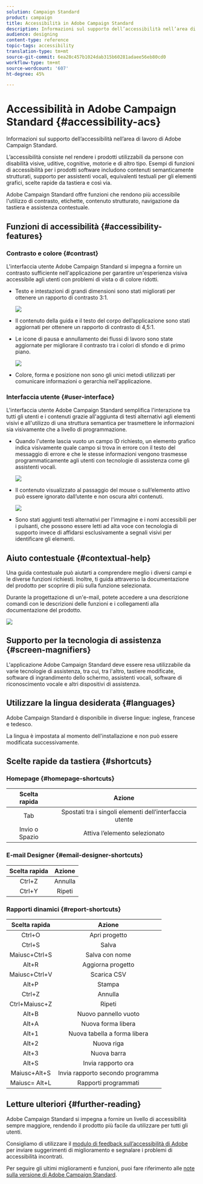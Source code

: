 ```yaml
---
solution: Campaign Standard
product: campaign
title: Accessibilità in Adobe Campaign Standard
description: Informazioni sul supporto dell’accessibilità nell’area di lavoro di Adobe Campaign Standard.
audience: designing
content-type: reference
topic-tags: accessibility
translation-type: tm+mt
source-git-commit: 6ea28c457b1024dab315b60281adaee56eb80cd0
workflow-type: tm+mt
source-wordcount: '607'
ht-degree: 45%

---
```



# Accessibilità in Adobe Campaign Standard {#accessibility-acs}

Informazioni sul supporto dell’accessibilità nell’area di lavoro di Adobe Campaign Standard.

L’accessibilità consiste nel rendere i prodotti utilizzabili da persone con disabilità visive, uditive, cognitive, motorie e di altro tipo. Esempi di funzioni di accessibilità per i prodotti software includono contenuti semanticamente strutturati, supporto per assistenti vocali, equivalenti testuali per gli elementi grafici, scelte rapide da tastiera e così via.

 Adobe Campaign Standard offre funzioni che rendono più accessibile l&#39;utilizzo di contrasto, etichette, contenuto strutturato, navigazione da tastiera e assistenza contestuale.

## Funzioni di accessibilità {#accessibility-features}

### Contrasto e colore {#contrast}

L&#39;interfaccia utente  Adobe Campaign Standard si impegna a fornire un contrasto sufficiente nell&#39;applicazione per garantire un&#39;esperienza visiva accessibile agli utenti con problemi di vista o di colore ridotti.

* Testo e intestazioni di grandi dimensioni sono stati migliorati per ottenere un rapporto di contrasto 3:1.

   ![](assets/accessibility_2.png)

* Il contenuto della guida e il testo del corpo dell’applicazione sono stati aggiornati per ottenere un rapporto di contrasto di 4,5:1.

* Le icone di pausa e annullamento dei flussi di lavoro sono state aggiornate per migliorare il contrasto tra i colori di sfondo e di primo piano.

   ![](assets/accessibility_1.png)

* Colore, forma e posizione non sono gli unici metodi utilizzati per comunicare informazioni o gerarchia nell&#39;applicazione.

### Interfaccia utente {#user-interface}

L&#39;interfaccia utente  Adobe Campaign Standard semplifica l&#39;interazione tra tutti gli utenti e i contenuti grazie all&#39;aggiunta di testi alternativi agli elementi visivi e all&#39;utilizzo di una struttura semantica per trasmettere le informazioni sia visivamente che a livello di programmazione.

* Quando l&#39;utente lascia vuoto un campo ID richiesto, un elemento grafico indica visivamente quale campo si trova in errore con il testo del messaggio di errore e che le stesse informazioni vengono trasmesse programmaticamente agli utenti con tecnologie di assistenza come gli assistenti vocali.

   ![](assets/accessibility_3.png)

* Il contenuto visualizzato al passaggio del mouse o sull’elemento attivo può essere ignorato dall’utente e non oscura altri contenuti.

   ![](assets/accessibility_4.png)

* Sono stati aggiunti testi alternativi per l&#39;immagine e i nomi accessibili per i pulsanti, che possono essere letti ad alta voce con tecnologia di supporto invece di affidarsi esclusivamente a segnali visivi per identificare gli elementi.

<!--
### Create responsive resize for multiple devices {#resize-devices}

When designing for multiple devices and platforms, it's important to create a seamless experience for screen sizes across mobile and desktop resolutions.

Adobe Campaign Standard allows you to design and test emails and push notifications on different devices such as: iPhone, Android devices, iPad, Android tablet and desktop.

![](assets/accessibility_6.png)
-->

## Aiuto contestuale {#contextual-help}

Una guida contestuale può aiutarti a comprendere meglio i diversi campi e le diverse funzioni richiesti. Inoltre, ti guida attraverso la documentazione del prodotto per scoprire di più sulla funzione selezionata.

Durante la progettazione di un&#39;e-mail, potete accedere a una descrizione comandi con le descrizioni delle funzioni e i collegamenti alla documentazione del prodotto.

![](assets/accessibility_7.png)

## Supporto per la tecnologia di assistenza {#screen-magnifiers}

L&#39;applicazione Adobe Campaign Standard  deve essere resa utilizzabile da varie tecnologie di assistenza, tra cui, tra l&#39;altro, tastiere modificate, software di ingrandimento dello schermo, assistenti vocali, software di riconoscimento vocale e altri dispositivi di assistenza.

## Utilizzare la lingua desiderata {#languages}

 Adobe Campaign Standard è disponibile in diverse lingue: inglese, francese e tedesco.

La lingua è impostata al momento dell&#39;installazione e non può essere modificata successivamente.

## Scelte rapide da tastiera {#shortcuts}

### Homepage {#homepage-shortcuts}

| Scelta rapida | Azione |
|:-:|:-:|
| Tab | Spostati tra i singoli elementi dell’interfaccia utente |
| Invio o Spazio | Attiva l’elemento selezionato |

### E-mail Designer {#email-designer-shortcuts}

| Scelta rapida | Azione |
|:-:|:-:|
| Ctrl+Z | Annulla |
| Ctrl+Y | Ripeti |

### Rapporti dinamici {#report-shortcuts}

| Scelta rapida | Azione |
|:-:|:-:|
| Ctrl+O | Apri progetto |
| Ctrl+S | Salva |
| Maiusc+Ctrl+S | Salva con nome |
| Alt+R | Aggiorna progetto |
| Maiusc+Ctrl+V | Scarica CSV |
| Alt+P | Stampa |
| Ctrl+Z | Annulla |
| Ctrl+Maiusc+Z | Ripeti |
| Alt+B | Nuovo pannello vuoto |
| Alt+A | Nuova forma libera |
| Alt+1 | Nuova tabella a forma libera |
| Alt+2 | Nuova riga |
| Alt+3 | Nuova barra |
| Alt+S | Invia rapporto ora |
| Maiusc+Alt+S | Invia rapporto secondo programma |
| Maiusc= Alt+L | Rapporti programmati |

## Letture ulteriori {#further-reading}

 Adobe Campaign Standard si impegna a fornire un livello di accessibilità sempre maggiore, rendendo il prodotto più facile da utilizzare per tutti gli utenti.

Consigliamo di utilizzare il [modulo di feedback sull’accessibilità di Adobe](https://www.adobe.com/accessibility/feedback.html) per inviare suggerimenti di miglioramento e segnalare i problemi di accessibilità incontrati.

Per seguire gli ultimi miglioramenti e funzioni, puoi fare riferimento alle [note sulla versione di Adobe Campaign Standard](https://experienceleague.adobe.com/docs/campaign-standard/using/release-notes/release-notes.html?lang=it#release-notes).